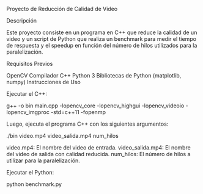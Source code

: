 Proyecto de Reducción de Calidad de Video

Descripción

Este proyecto consiste en un programa en C++ que reduce la calidad de un video y un script de Python que realiza un benchmark para medir el tiempo de respuesta y el speedup en función del número de hilos utilizados para la paralelización.

Requisitos Previos

OpenCV
Compilador C++
Python 3
Bibliotecas de Python (matplotlib, numpy)
Instrucciones de Uso

Ejecutar el C++:

g++ -o bin main.cpp -lopencv_core -lopencv_highgui -lopencv_videoio -lopencv_imgproc -std=c++11 -fopenmp

Luego, ejecuta el programa C++ con los siguientes argumentos:


./bin video.mp4 video_salida.mp4 num_hilos

video.mp4: El nombre del video de entrada.
video_salida.mp4: El nombre del video de salida con calidad reducida.
num_hilos: El número de hilos a utilizar para la paralelización.


Ejecutar el Python:

python benchmark.py
